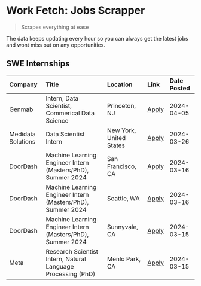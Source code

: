 # Work Fetch: Jobs Scrapper
> Scrapes everything at ease

The data keeps updating every hour so you can always get the latest jobs and wont miss out on any opportunities.

## SWE Internships
<!--START_SECTION:workfetch-->
| Company            | Title                                                        | Location                | Link                                                                                                                                                                                                                                                                   | Date Posted   |
|:-------------------|:-------------------------------------------------------------|:------------------------|:-----------------------------------------------------------------------------------------------------------------------------------------------------------------------------------------------------------------------------------------------------------------------|:--------------|
| Genmab             | Intern, Data Scientist, Commerical Data Science              | Princeton, NJ           | [Apply](https://www.linkedin.com/jobs/view/intern-data-scientist-commerical-data-science-at-genmab-3887818362?position=9&pageNum=0&refId=hPBvvcAulYmyPV5Sq2IZzg%3D%3D&trackingId=KttJgFUuPc6pLA1kuuKdTQ%3D%3D&trk=public_jobs_jserp-result_search-card)                | 2024-04-05    |
| Medidata Solutions | Data Scientist Intern                                        | New York, United States | [Apply](https://www.linkedin.com/jobs/view/data-scientist-intern-at-medidata-solutions-3810253704?position=5&pageNum=0&refId=hPBvvcAulYmyPV5Sq2IZzg%3D%3D&trackingId=f5YglhKRN8TfnKa2Yee04w%3D%3D&trk=public_jobs_jserp-result_search-card)                            | 2024-03-26    |
| DoorDash           | Machine Learning Engineer Intern (Masters/PhD), Summer 2024  | San Francisco, CA       | [Apply](https://www.linkedin.com/jobs/view/machine-learning-engineer-intern-masters-phd-summer-2024-at-doordash-3736457737?position=3&pageNum=0&refId=hPBvvcAulYmyPV5Sq2IZzg%3D%3D&trackingId=%2FXQa0t68E8QSr8mz4zfc2w%3D%3D&trk=public_jobs_jserp-result_search-card) | 2024-03-16    |
| DoorDash           | Machine Learning Engineer Intern (Masters/PhD), Summer 2024  | Seattle, WA             | [Apply](https://www.linkedin.com/jobs/view/machine-learning-engineer-intern-masters-phd-summer-2024-at-doordash-3736455966?position=4&pageNum=0&refId=hPBvvcAulYmyPV5Sq2IZzg%3D%3D&trackingId=SHZkzArhcpyOcKc%2FetaYlA%3D%3D&trk=public_jobs_jserp-result_search-card) | 2024-03-16    |
| DoorDash           | Machine Learning Engineer Intern (Masters/PhD), Summer 2024  | Sunnyvale, CA           | [Apply](https://www.linkedin.com/jobs/view/machine-learning-engineer-intern-masters-phd-summer-2024-at-doordash-3736454973?position=2&pageNum=0&refId=hPBvvcAulYmyPV5Sq2IZzg%3D%3D&trackingId=MDTonuAOLcZrA1GLQ0Oc8g%3D%3D&trk=public_jobs_jserp-result_search-card)   | 2024-03-15    |
| Meta               | Research Scientist Intern, Natural Language Processing (PhD) | Menlo Park, CA          | [Apply](https://www.linkedin.com/jobs/view/research-scientist-intern-natural-language-processing-phd-at-meta-3858718375?position=10&pageNum=0&refId=hPBvvcAulYmyPV5Sq2IZzg%3D%3D&trackingId=8ag%2Ba5rKU%2FZabzi5saVetw%3D%3D&trk=public_jobs_jserp-result_search-card) | 2024-03-15    |
<!--END_SECTION:workfetch-->
